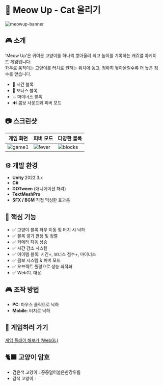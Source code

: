 # 🐾 Meow Up - Cat 올리기

![meowup-banner](./images/banner.png) <!-- 이미지 넣을 예정이면 여기에 추가 -->

## 🎮 소개
'Meow Up'은 귀여운 고양이를 하나씩 쌓아올려 최고 높이를 기록하는 캐쥬얼 아케이드 게임입니다.  
좌우로 움직이는 고양이를 터치로 원하는 위치에 놓고, 정확히 쌓아올릴수록 더 높은 점수를 얻습니다.

- 🌟 시간 블록
- 💎 보너스 블록
- 💥 마이너스 블록
- 🔊 콤보 사운드와 피버 모드

## 📷 스크린샷
| 게임 화면 | 피버 모드 | 다양한 블록 |
|-----------|-----------|--------------|
| ![game1](./images/game1.png) | ![fever](./images/fever.png) | ![blocks](./images/blocks.png) |

## ⚙️ 개발 환경
- **Unity** 2022.3.x
- **C#**
- **DOTween** (애니메이션 처리)
- **TextMeshPro**
- **SFX / BGM** 직접 믹싱한 효과음

## 🧱 핵심 기능
- ✅ 고양이 블록 좌우 이동 및 터치 시 낙하
- ✅ 블록 쌓기 판정 및 정렬
- ✅ 카메라 자동 상승
- ✅ 시간 감소 시스템
- ✅ 아이템 블록: 시간+, 보너스 점수+, 마이너스
- ✅ 콤보 시스템 & 피버 모드
- ✅ 오브젝트 풀링으로 성능 최적화
- ✅ WebGL 대응

## 🎮 조작 방법
- **PC**: 마우스 클릭으로 낙하
- **Mobile**: 터치로 낙하

## 🚀 게임하러 가기
[게임 플레이 해보기 (WebGL)](https://your-webgl-build-link.com)

## 🐈‍⬛ 고양이 암호
- 검은색 고양이 : 꽁꽁얼어붙은한강위를
- 갈색 고양이 : 
